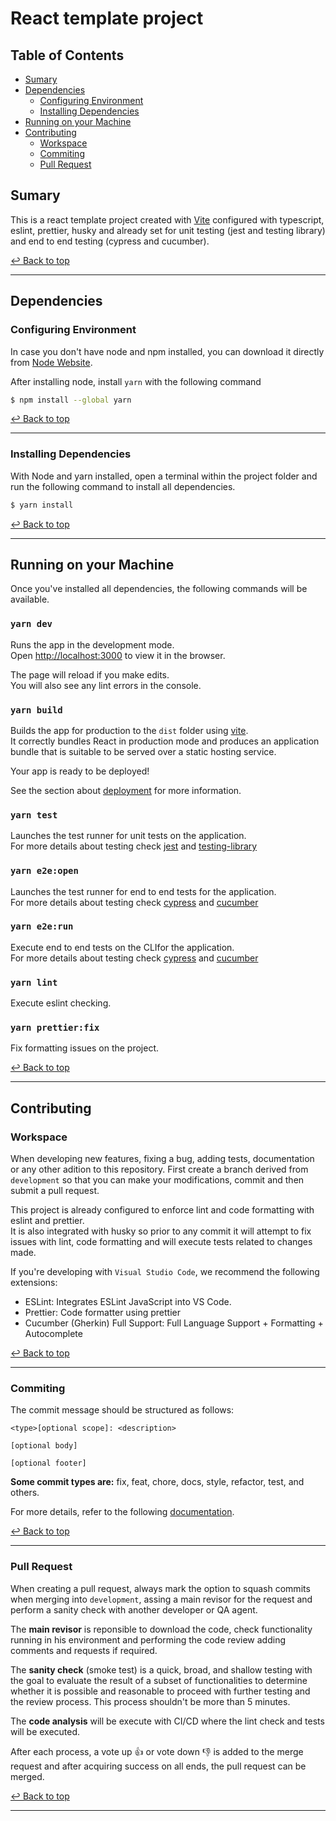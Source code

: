# React template project

## Table of Contents

- [Sumary](#sumary)
- [Dependencies](#dependencies)
  - [Configuring Environment](#configuring-environment)
  - [Installing Dependencies](#installing-dependencies)
- [Running on your Machine](#running-on-your-machine)
- [Contributing](#contributing)
  - [Workspace](#workspace)
  - [Commiting](#commiting)
  - [Pull Request](#pull-request)

## Sumary

This is a react template project created with [Vite](https://vitejs.dev/) configured with typescript, eslint, prettier, husky and already set for unit testing (jest and testing library) and end to end testing (cypress and cucumber).

[↩ Back to top](#table-of-contents) <br/>

---

## Dependencies

### Configuring Environment

In case you don't have node and npm installed, you can download it directly from [Node Website](https://nodejs.org/en/download/).

After installing node, install `yarn` with the following command

```bash
$ npm install --global yarn
```

[↩ Back to top](#table-of-contents) <br/>

---

### Installing Dependencies

With Node and yarn installed, open a terminal within the project folder and run the following command to install all dependencies.

```bash
$ yarn install
```

[↩ Back to top](#table-of-contents) <br/>

---

## Running on your Machine

Once you've installed all dependencies, the following commands will be available.

### `yarn dev`

Runs the app in the development mode.  
Open [http://localhost:3000](http://localhost:3000) to view it in the browser.

The page will reload if you make edits.  
You will also see any lint errors in the console.

### `yarn build`

Builds the app for production to the `dist` folder using [vite](https://vitejs.dev/guide/build.html).  
It correctly bundles React in production mode and produces an application bundle that is suitable to be served over a static hosting service.

Your app is ready to be deployed!

See the section about [deployment](https://vitejs.dev/guide/static-deploy.html) for more information.

### `yarn test`

Launches the test runner for unit tests on the application.  
For more details about testing check [jest](https://jestjs.io/) and [testing-library](https://testing-library.com/docs/)

### `yarn e2e:open`

Launches the test runner for end to end tests for the application.  
For more details about testing check [cypress](https://docs.cypress.io/guides) and [cucumber](https://cucumber.io/docs/guides/)

### `yarn e2e:run`

Execute end to end tests on the CLIfor the application.  
For more details about testing check [cypress](https://docs.cypress.io/guides) and [cucumber](https://cucumber.io/docs/guides/)

### `yarn lint`

Execute eslint checking.

### `yarn prettier:fix`

Fix formatting issues on the project.

[↩ Back to top](#table-of-contents) <br/>

---

## Contributing

### Workspace

When developing new features, fixing a bug, adding tests, documentation or any other adition to this repository. First create a branch derived from `development` so that you can make your modifications, commit and then submit a pull request.

This project is already configured to enforce lint and code formatting with eslint and prettier.  
It is also integrated with husky so prior to any commit it will attempt to fix issues with lint, code formatting and will execute tests related to changes made.

If you're developing with `Visual Studio Code`, we recommend the following extensions:

- ESLint: Integrates ESLint JavaScript into VS Code.
- Prettier: Code formatter using prettier
- Cucumber (Gherkin) Full Support: Full Language Support + Formatting + Autocomplete

[↩ Back to top](#table-of-contents) <br/>

---

### Commiting

The commit message should be structured as follows:

```
<type>[optional scope]: <description>

[optional body]

[optional footer]
```

**Some commit types are:** fix, feat, chore, docs, style, refactor, test, and others.

For more details, refer to the following [documentation](https://www.conventionalcommits.org/en/v1.0.0-beta.2/).

[↩ Back to top](#table-of-contents) <br/>

---

### Pull Request

When creating a pull request, always mark the option to squash commits when merging into `development`, assing a main revisor for the request and perform a sanity check with another developer or QA agent.

The **main revisor** is reponsible to download the code, check functionality running in his environment and performing the code review adding comments and requests if required.

The **sanity check** (smoke test) is a quick, broad, and shallow testing with the goal to evaluate the result of a subset of functionalities to determine whether it is possible and reasonable to proceed with further testing and the review process. This process shouldn't be more than 5 minutes.

The **code analysis** will be execute with CI/CD where the lint check and tests will be executed.

After each process, a vote up 👍 or vote down 👎 is added to the merge request and after acquiring success on all ends, the pull request can be merged.

[↩ Back to top](#table-of-contents) <br/>

---
